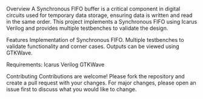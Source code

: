 Overview
A Synchronous FIFO buffer is a critical component in digital circuits used for temporary data storage, ensuring data is written and read in the same order. This project implements a Synchronous FIFO using Icarus Verilog and provides multiple testbenches to validate the design.

Features
Implementation of Synchronous FIFO.
Multiple testbenches to validate functionality and corner cases.
Outputs can be viewed using GTKWave.

Requirements:
  Icarus Verilog
  GTKWave

Contributing
Contributions are welcome! Please fork the repository and create a pull request with your changes. For major changes, please open an issue first to discuss what you would like to change.
